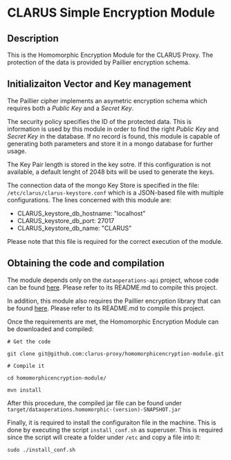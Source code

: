 # CLARUS Simple Encryption Module

## Description

This is the Homomorphic Encryption Module for the CLARUS Proxy.
The protection of the data is provided by Paillier encryption schema.

## Initializaiton Vector and Key management

The Paillier cipher implements an asymetric encryption schema which requires
both a *Public Key* and a *Secret Key*.

The security policy specifies the ID of the protected data. This is information
is used by this module in order to find the right *Public Key*
and *Secret Key* in the database. If no record is found, this module is capable
of generating both parameters and store it in a mongo database for further
usage.

The Key Pair length is stored in the key sotre. If this configuration is
not available, a default lenght of 2048 bits will be used to generate the keys.

The connection data of the mongo Key Store is specified in the file:
`/etc/clarus/clarus-keystore.conf`
which is a JSON-based file with multiple configurations. The lines concerned
with this module are:

* CLARUS_keystore_db_hostname: "localhost"
* CLARUS_keystore_db_port: 27017
* CLARUS_keystore_db_name: "CLARUS"

Please note that this file is required for the correct execution of the module.

## Obtaining the code and compilation

The module depends only on the `dataoperations-api` project, whose code
can be found [here](https://github.com/clarus-proxy/dataoperations-api).
Please refer to its README.md to compile this project.

In addition, this module also requires the Paillier encryption library that
can be found [here](https://github.com/clarus-proxy/paillier).
Please refer to its README.md to compile this project.

Once the requirements are met, the Homomorphic Encryption Module can be
downloaded and compiled:

`# Get the code`

`git clone git@github.com:clarus-proxy/homomorphicencryption-module.git`

`# Compile it`

`cd homomorphicencryption-module/`

`mvn install`

After this procedure, the compiled jar file can be found under `target/dataoperations.homomorphic-(version)-SNAPSHOT.jar`

Finally, it is required to install the configuraiton file in the machine.
This is done by executing the script `install_conf.sh` as superuser. This is
required since the script will create a folder under `/etc` and copy a file
into it:

`sudo ./install_conf.sh`
